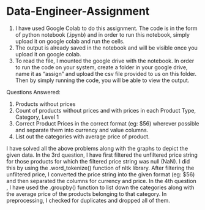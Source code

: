 # Data-Engineer-Assignment
1. I have used Google Colab to do this assignment. The code is in the form of python
notebook (.ipynb) and in order to run this notebook, simply upload it on google
colab and run the cells.
2. The output is already saved in the notebook and will be visible once you upload it
on google colab.
3. To read the file, I mounted the google drive with the notebook. In order to run the
code on your system, create a folder in your google drive, name it as “assign” and
upload the csv file provided to us on this folder. Then by simply running the code,
you will be able to view the output.

Questions Answered:
1. Products without prices
2. Count of products without prices and with prices in each Product Type, Category, Level 1
3. Correct Product Prices in the correct format (eg: $56) wherever possible and separate
them into currency and value columns.
4. List out the categories with average price of product.

I have solved all the above problems along with the graphs to depict the given data. In
the 3rd question, I have first filtered the unfiltered price string for those products for
which the filtered price string was null (NaN). I did this by using the .word_tokenize()
function of nltk library. After filtering the unfiltered price, I converted the price string into
the given format (eg: $56) and then separated the columns for currency and price.
In the 4th question , I have used the .groupby() function to list down the categories along
with the average price of the products belonging to that category.
In preprocessing, I checked for duplicates and dropped all of them.
